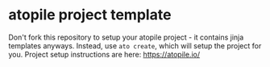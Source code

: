 # atopile project template

Don't fork this repository to setup your atopile project - it contains jinja templates anyways. Instead, use `ato create`, which will setup the project for you. Project setup instructions are here: https://atopile.io/
